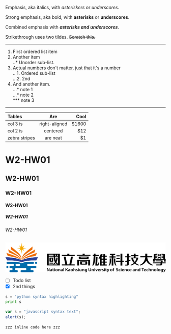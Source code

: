 Emphasis, aka italics, with *asteriskers* or *underscores*.

Strong emphasis, aka bold, with **asterisks** or **underscores**.

Combined emphasis with ***asterisks and underscores***.

Strikethrough uses two tildes. ~~Scratch this.~~

---

1. First ordered list item
2. Another item  
..* Unorder sub-list.  
3. Actual numbers don't matter, just that it's a number  
.. 1. Ordered sub-list  
...2. 2nd  
4. And another item.  
...* note 1  
...* note 2  
***  note 3  

---

| **Tables** | **Are** | **Cool** |
|:-----|:-----:|-----:|
| col 3 is | right-aligned | $1600 |
| col 2 is | centered | $12 |
| zebra stripes | are neat | $1 |


# W2-HW01
## W2-HW01
### W2-HW01
#### W2-HW01
##### W2-HW01
###### W2-HW01

![NKUSTPNG](nkust.png "高科大圖片")

- [ ] Todo list
- [x] 2nd things

```python
s = "python syntax highlighting"
print s
```
```javascript
var s = "javascript syntax text";
alert(s);
```
`
zzz inline code here zzz
`
